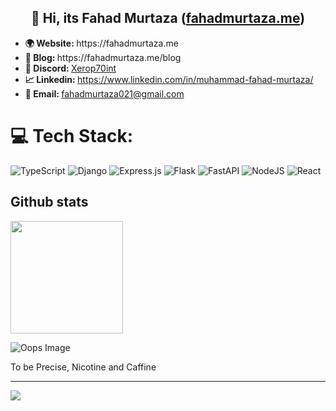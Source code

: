 <h2 align="center"> 👋 Hi, its <b>Fahad Murtaza</b> (<a href="//fahadmurtaza.me">fahadmurtaza.me</a>) </h2> 

<ul>
  <li><b>🌍 Website: </b <a href="https://fahadmurtaza.me" target="_blank">https://fahadmurtaza.me</a></li>
  <li><b>📜 Blog: </b <a href="https://fahadmurtaza.me/blog" target="_blank">https://fahadmurtaza.me/blog</a></li>
  <li><b>🚀 Discord: </b> <a href="#" target="_blank">Xerop70int</a></li>
  <li><b>📈 Linkedin: </b> <a href="https://www.linkedin.com/in/muhammad-fahad-murtaza-8533b421a/" target="_blank">https://www.linkedin.com/in/muhammad-fahad-murtaza/</a></li>
  <li><b>📩 Email: </b> <a href="mailto:fahadmurtaza021@gmail.com" target="_blank">fahadmurtaza021@gmail.com</a></li>
</ul>

# 💻 Tech Stack:

![TypeScript](https://img.shields.io/badge/typescript-%23007ACC.svg?style=for-the-badge&logo=typescript&logoColor=white)
![Django](https://img.shields.io/badge/django-%23092E20.svg?style=for-the-badge&logo=django&logoColor=white) 
![Express.js](https://img.shields.io/badge/express.js-%23404d59.svg?style=for-the-badge&logo=express&logoColor=%2361DAFB) 
![Flask](https://img.shields.io/badge/flask-%23000.svg?style=for-the-badge&logo=flask&logoColor=white) 
![FastAPI](https://img.shields.io/badge/FastAPI-005571?style=for-the-badge&logo=fastapi) 
![NodeJS](https://img.shields.io/badge/node.js-6DA55F?style=for-the-badge&logo=node.js&logoColor=white) 
![React](https://img.shields.io/badge/react-%2320232a.svg?style=for-the-badge&logo=react&logoColor=%2361DAFB) 

<h2 align="left">Github stats</h2>
<p align="left">
  <a href="https://github.com/VendattaRG">
  <img height="180em" src="https://github-readme-stats-eight-theta.vercel.app/api?username=vendattaRG&show_icons=true&theme=vue-dark&include_all_commits=true&count_private=true"/>
  </a>
</p>


![Oops Image](https://www.google.com/url?sa=i&url=https%3A%2F%2Fprinterval.com%2Fturning-coffee-into-code-funny-programming-jokes-light-color-p41103196&psig=AOvVaw01E9U8GKCLzt16dKOkAjpK&ust=1744276366001000&source=images&cd=vfe&opi=89978449&ved=0CBQQjRxqFwoTCNjW7YfOyowDFQAAAAAdAAAAABBz)
<p>To be Precise, Nicotine and Caffine</p>

---
[![](https://visitcount.itsvg.in/api?id=Xerop79int&icon=0&color=0)](https://visitcount.itsvg.in)


<!-- Proudly created with GPRM ( https://gprm.itsvg.in ) -->
